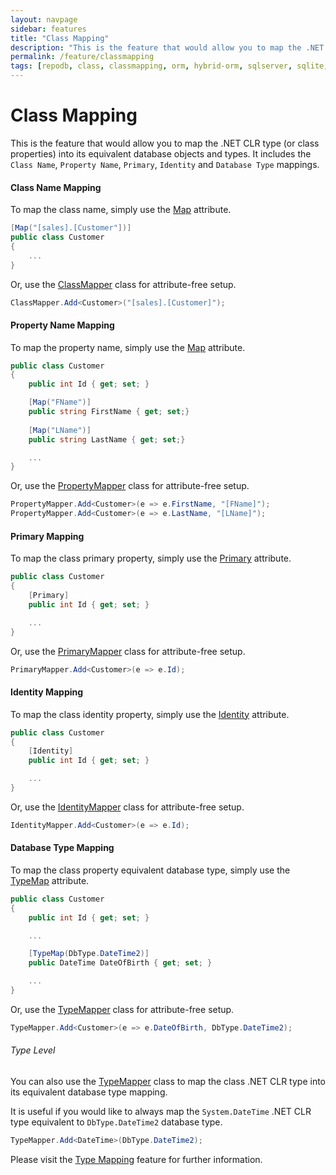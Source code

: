 ```yaml
---
layout: navpage
sidebar: features
title: "Class Mapping"
description: "This is the feature that would allow you to map the .NET CLR type (or class properties) into its equivalent database objects and types."
permalink: /feature/classmapping
tags: [repodb, class, classmapping, orm, hybrid-orm, sqlserver, sqlite, mysql, postgresql]
---
```


# Class Mapping

This is the feature that would allow you to map the .NET CLR type (or class properties) into its equivalent database objects and types. It includes the `Class Name`, `Property Name`, `Primary`, `Identity` and `Database Type` mappings.

#### Class Name Mapping

To map the class name, simply use the [Map](/attribute/map) attribute.

```csharp
[Map("[sales].[Customer"])]
public class Customer
{
    ...
}
```

Or, use the [ClassMapper](/mapper/classmapper) class for attribute-free setup.

```csharp
ClassMapper.Add<Customer>("[sales].[Customer]");
```

#### Property Name Mapping

To map the property name, simply use the [Map](/attribute/map) attribute.

```csharp
public class Customer
{
    public int Id { get; set; }

    [Map("FName")]
    public string FirstName { get; set;}
    
    [Map("LName")]
    public string LastName { get; set;}

    ...
}
```

Or, use the [PropertyMapper](/mapper/propertymapper) class for attribute-free setup.

```csharp
PropertyMapper.Add<Customer>(e => e.FirstName, "[FName]");
PropertyMapper.Add<Customer>(e => e.LastName, "[LName]");
```

#### Primary Mapping

To map the class primary property, simply use the [Primary](/attribute/primary) attribute.

```csharp
public class Customer
{
    [Primary]
    public int Id { get; set; }

    ...
}
```

Or, use the [PrimaryMapper](/mapper/primarymapper) class for attribute-free setup.

```csharp
PrimaryMapper.Add<Customer>(e => e.Id);
```

#### Identity Mapping

To map the class identity property, simply use the [Identity](/attribute/identity) attribute.

```csharp
public class Customer
{
    [Identity]
    public int Id { get; set; }

    ...
}
```

Or, use the [IdentityMapper](/mapper/identitymapper) class for attribute-free setup.

```csharp
IdentityMapper.Add<Customer>(e => e.Id);
```

#### Database Type Mapping

To map the class property equivalent database type, simply use the [TypeMap](/attribute/typemap) attribute.

```csharp
public class Customer
{
    public int Id { get; set; }

    ...

    [TypeMap(DbType.DateTime2)]
    public DateTime DateOfBirth { get; set; }

    ...
}
```

Or, use the [TypeMapper](/mapper/typemapper) class for attribute-free setup.

```csharp
TypeMapper.Add<Customer>(e => e.DateOfBirth, DbType.DateTime2);
```

###### Type Level

You can also use the [TypeMapper](/mapper/typemapper) class to map the class .NET CLR type into its equivalent database type mapping.

It is useful if you would like to always map the `System.DateTime` .NET CLR type equivalent to `DbType.DateTime2` database type.

```csharp
TypeMapper.Add<DateTime>(DbType.DateTime2);
```

Please visit the [Type Mapping](/feature/typemapping) feature for further information.